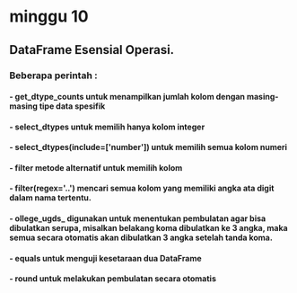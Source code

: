 # minggu 10

## DataFrame Esensial Operasi.
### Beberapa perintah :
#### - get_dtype_counts untuk menampilkan jumlah kolom dengan masing-masing tipe data spesifik
#### - select_dtypes untuk memilih hanya kolom integer
#### - select_dtypes(include=['number']) untuk memilih semua kolom numeri
#### - filter metode alternatif untuk memilih kolom
#### - filter(regex='..') mencari semua kolom yang memiliki angka ata digit dalam nama tertentu.
#### - ollege_ugds_ digunakan untuk menentukan pembulatan agar bisa dibulatkan serupa, misalkan belakang koma dibulatkan ke 3 angka, maka semua secara otomatis akan dibulatkan 3 angka setelah tanda koma.
#### - equals untuk menguji kesetaraan dua DataFrame
#### - round untuk melakukan pembulatan secara otomatis
